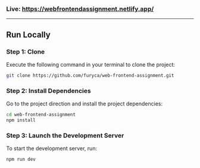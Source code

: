 ### Live: https://webfrontendassignment.netlify.app/

---

Run Locally
---

### Step 1: Clone

Execute the following command in your terminal to clone the project:

```sh
git clone https://github.com/furyca/web-frontend-assignment.git
```

### Step 2: Install Dependencies

Go to the project direction and install the project dependencies:

```sh
cd web-frontend-assignment
npm install
```

### Step 3: Launch the Development Server

To start the development server, run:

```sh
npm run dev
```

